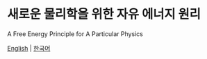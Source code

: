 # 새로운 물리학을 위한 자유 에너지 원리

A Free Energy Principle for A Particular Physics

[English](./ref/A_Free_Energy_Principle_for_a_Particular_Physics.pdf) | [한국어](./README-KR.md)